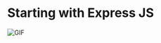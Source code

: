 # Starting with Express JS


  <img align="center" alt="GIF" src="https://user-images.githubusercontent.com/79800028/185556260-2bafe72c-0da1-4271-a8d1-216df0fd370f.png" />
